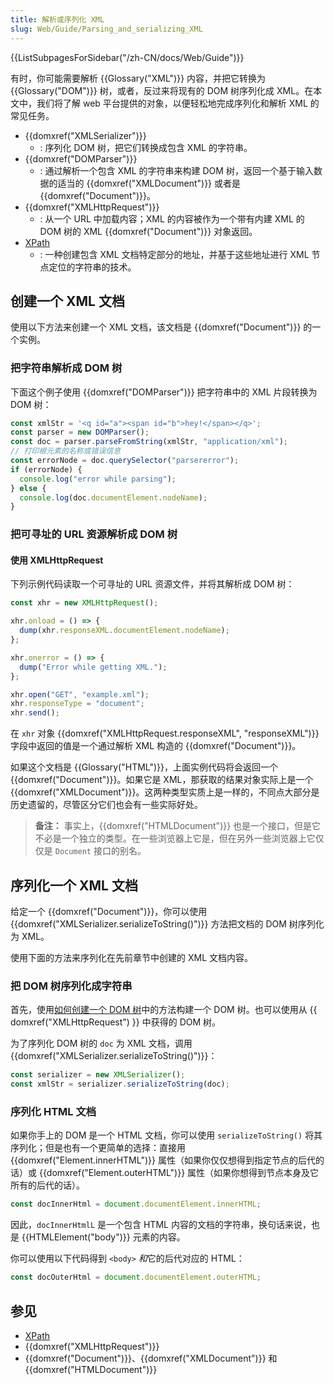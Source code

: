 ```yaml
---
title: 解析或序列化 XML
slug: Web/Guide/Parsing_and_serializing_XML
---
```


<section id="Quick_links">
  {{ListSubpagesForSidebar("/zh-CN/docs/Web/Guide")}}
</section>

有时，你可能需要解析 {{Glossary("XML")}} 内容，并把它转换为 {{Glossary("DOM")}} 树，或者，反过来将现有的 DOM 树序列化成 XML。在本文中，我们将了解 web 平台提供的对象，以便轻松地完成序列化和解析 XML 的常见任务。

- {{domxref("XMLSerializer")}}
  - : 序列化 DOM 树，把它们转换成包含 XML 的字符串。
- {{domxref("DOMParser")}}
  - : 通过解析一个包含 XML 的字符串来构建 DOM 树，返回一个基于输入数据的适当的 {{domxref("XMLDocument")}} 或者是 {{domxref("Document")}}。
- {{domxref("XMLHttpRequest")}}
  - : 从一个 URL 中加载内容；XML 的内容被作为一个带有内建 XML 的 DOM 树的 XML {{domxref("Document")}} 对象返回。
- [XPath](/zh-CN/docs/Web/XPath)
  - : 一种创建包含 XML 文档特定部分的地址，并基于这些地址进行 XML 节点定位的字符串的技术。

## 创建一个 XML 文档

使用以下方法来创建一个 XML 文档，该文档是 {{domxref("Document")}} 的一个实例。

### 把字符串解析成 DOM 树

下面这个例子使用 {{domxref("DOMParser")}} 把字符串中的 XML 片段转换为 DOM 树：

```js
const xmlStr = '<q id="a"><span id="b">hey!</span></q>';
const parser = new DOMParser();
const doc = parser.parseFromString(xmlStr, "application/xml");
// 打印根元素的名称或错误信息
const errorNode = doc.querySelector("parsererror");
if (errorNode) {
  console.log("error while parsing");
} else {
  console.log(doc.documentElement.nodeName);
}
```

### 把可寻址的 URL 资源解析成 DOM 树

#### 使用 XMLHttpRequest

下列示例代码读取一个可寻址的 URL 资源文件，并将其解析成 DOM 树：

```js
const xhr = new XMLHttpRequest();

xhr.onload = () => {
  dump(xhr.responseXML.documentElement.nodeName);
};

xhr.onerror = () => {
  dump("Error while getting XML.");
};

xhr.open("GET", "example.xml");
xhr.responseType = "document";
xhr.send();
```

在 `xhr` 对象 {{domxref("XMLHttpRequest.responseXML", "responseXML")}} 字段中返回的值是一个通过解析 XML 构造的 {{domxref("Document")}}。

如果这个文档是 {{Glossary("HTML")}}，上面实例代码将会返回一个 {{domxref("Document")}}。如果它是 XML，那获取的结果对象实际上是一个 {{domxref("XMLDocument")}}。这两种类型实质上是一样的，不同点大部分是历史遗留的，尽管区分它们也会有一些实际好处。

> **备注：** 事实上，{{domxref("HTMLDocument")}} 也是一个接口，但是它不必是一个独立的类型。在一些浏览器上它是，但在另外一些浏览器上它仅仅是 `Document` 接口的别名。

## 序列化一个 XML 文档

给定一个 {{domxref("Document")}}，你可以使用 {{domxref("XMLSerializer.serializeToString()")}} 方法把文档的 DOM 树序列化为 XML。

使用下面的方法来序列化在先前章节中创建的 XML 文档内容。

### 把 DOM 树序列化成字符串

首先，使用[如何创建一个 DOM 树](/zh-CN/docs/Web/API/Document_Object_Model/How_to_create_a_DOM_tree)中的方法构建一个 DOM 树。也可以使用从 {{ domxref("XMLHttpRequest") }} 中获得的 DOM 树。

为了序列化 DOM 树的 `doc` 为 XML 文档，调用 {{domxref("XMLSerializer.serializeToString()")}}：

```js
const serializer = new XMLSerializer();
const xmlStr = serializer.serializeToString(doc);
```

### 序列化 HTML 文档

如果你手上的 DOM 是一个 HTML 文档，你可以使用 `serializeToString()` 将其序列化；但是也有一个更简单的选择：直接用 {{domxref("Element.innerHTML")}} 属性（如果你仅仅想得到指定节点的后代的话）或 {{domxref("Element.outerHTML")}} 属性（如果你想得到节点本身及它所有的后代的话）。

```js
const docInnerHtml = document.documentElement.innerHTML;
```

因此，`docInnerHtmlL` 是一个包含 HTML 内容的文档的字符串，换句话来说，也是 {{HTMLElement("body")}} 元素的内容。

你可以使用以下代码得到 `<body>` *和*它的后代对应的 HTML：

```js
const docOuterHtml = document.documentElement.outerHTML;
```

## 参见

- [XPath](/zh-CN/docs/Web/XPath)
- {{domxref("XMLHttpRequest")}}
- {{domxref("Document")}}、{{domxref("XMLDocument")}} 和 {{domxref("HTMLDocument")}}
